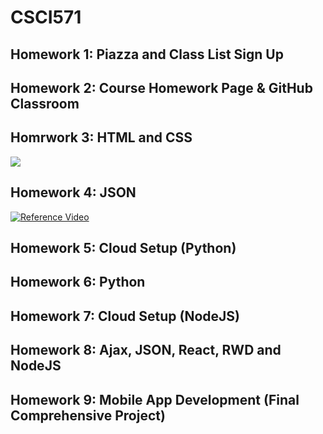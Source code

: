 # CSCI571
## Homework 1: Piazza and Class List Sign Up
## Homework 2: Course Homework Page & GitHub Classroom
## Homrwork 3: HTML and CSS
[![](http://img.youtube.com/vi/eCuGxuPYqMQ/0.jpg)](http://www.youtube.com/watch?v=eCuGxuPYqMQ "Reference Video")
## Homework 4: JSON
[![Reference Video]()](https://www.youtube.com/watch?v=kjgjszI00uU)

## Homework 5: Cloud Setup (Python)

## Homework 6: Python

## Homework 7: Cloud Setup (NodeJS)

## Homework 8: Ajax, JSON, React, RWD and NodeJS

## Homework 9: Mobile App Development (Final Comprehensive Project)